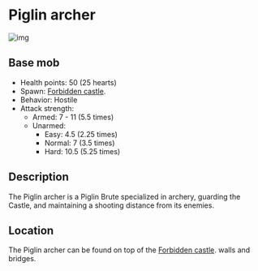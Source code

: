 ﻿# Piglin archer
![img](https://static.miraheze.org/stardustlabswiki/b/b3/Piglin_archer.png)
## Base mob
- Health points: 50 (25 hearts)
- Spawn: [Forbidden castle](https://officiallysp.net/pokeywiki/Nether_Structures/forbiddencastle.html).
- Behavior: Hostile
- Attack strength:
  - Armed: 7 - 11 (5.5 times)
  - Unarmed:
    - Easy: 4.5 (2.25 times)
    - Normal: 7 (3.5 times)
    - Hard: 10.5 (5.25 times)

## Description
The Piglin archer is a Piglin Brute specialized in archery, guarding the Castle, and maintaining a shooting distance from its enemies.

## Location
The Piglin archer can be found on top of the [Forbidden castle](https://officiallysp.net/pokeywiki/Nether_Structures/forbiddencastle.html). walls and bridges.